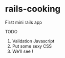 # rails-cooking

First mini rails app

TODO
1. Validation Javascript  
2. Put some sexy CSS  
3. We'll see !
